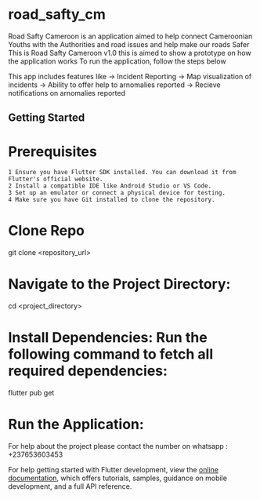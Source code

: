 # road_safty_cm

Road Safty Cameroon is an application aimed to help connect Cameroonian Youths with the Authorities and road issues and help make our roads Safer
This is Road Safty Cameroon v1.0 this is aimed to show a prototype on how the application works
To run the application, follow the steps below 

This app includes features like
-> Incident Reporting 
-> Map visualization of incidents
-> Ability to offer help to arnomalies reported
-> Recieve notifications on arnomalies reported

## Getting Started

# Prerequisites

    1 Ensure you have Flutter SDK installed. You can download it from Flutter's official website.
    2 Install a compatible IDE like Android Studio or VS Code.
    3 Set up an emulator or connect a physical device for testing.
    4 Make sure you have Git installed to clone the repository.

# Clone Repo
git clone <repository_url>
# Navigate to the Project Directory:
cd <project_directory>
# Install Dependencies: Run the following command to fetch all required dependencies:
flutter pub get
# Run the Application:

For help about the project please contact the number on whatsapp : +237653603453


For help getting started with Flutter development, view the
[online documentation](https://docs.flutter.dev/), which offers tutorials,
samples, guidance on mobile development, and a full API reference.

